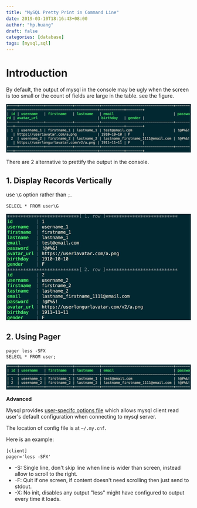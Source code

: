 ```yaml
---
title: "MySQL Pretty Print in Command Line"
date: 2019-03-10T18:16:43+08:00
author: "hp.huang"
draft: false
categories: [database]
tags: [mysql,sql]
---
```


# Introduction

By default, the output of mysql in the console may be ugly when the screen is too small or the count of fields are large in the table. see the figure.

![prettify_unformat](/images/mysql/prettify_unformat.jpg)

There are 2 alternative to prettify the output in the console.

## 1. Display Records Vertically

use `\G` option rather than `;`. 

```
SELECL * FROM user\G
```

![prettify_slash_g](/images/mysql/prettify_slash_g.jpg)

## 2. Using Pager

```
pager less -SFX
SELECL * FROM user;
```
![prettify_pager](/images/mysql/prettify_pager.jpg)

**Advanced**

Mysql provides [user-specifc options file](https://dev.mysql.com/doc/refman/5.5/en/option-files.html) which allows mysql client read user's default configuration when connecting to mysql server. 

The location of config file is at `~/.my.cnf`. 

Here is an example:
```
[client]
pager='less -SFX'
```

* -S: Single line, don't skip line when line is wider than screen, instead allow to scroll to the right.
* -F: Quit if one screen, if content doesn't need scrolling then just send to stdout.
* -X: No init, disables any output "less" might have configured to output every time it loads.

